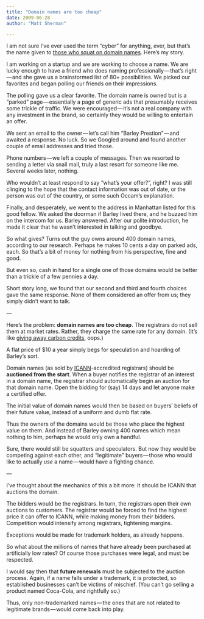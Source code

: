 ```yaml
---
title: "Domain names are too cheap"
date: 2009-06-28
author: "Matt Sherman"

---
```


I am not sure I’ve ever used the term “cyber” for anything, ever, but that’s the name given to [those who squat on domain names](http://www.computerworld.com/action/article.do?command=viewArticleBasic&amp;articleId=9134605). Here’s my story.

I am working on a startup and we are working to choose a name. We are lucky enough to have a friend who does naming professionally — that’s right — and she gave us a brainstormed list of 80+ possibilities. We picked our favorites and began polling our friends on their impressions.

The polling gave us a clear favorite. The domain name is owned but is a “parked” page — essentially a page of generic ads that presumably receives some trickle of traffic. We were encouraged — it’s not a real company with any investment in the brand, so certainly they would be willing to entertain an offer.

We sent an email to the owner — let’s call him “Barley Prestion” — and awaited a response. No luck. So we Googled around and found another couple of email addresses and tried those.

Phone numbers — we left a couple of messages. Then we resorted to sending a letter via snail mail, truly a last resort for someone like me. Several weeks later, nothing.

Who wouldn’t at least respond to say “what’s your offer?”, right? I was still clinging to the hope that the contact information was out of date, or the person was out of the country, or some such Occam’s explanation.

Finally, and desperately, we went to the address in Manhattan listed for this good fellow. We asked the doorman if Barley lived there, and he buzzed him on the intercom for us. Barley answered. After our polite introduction, he made it clear that he wasn’t interested in talking and goodbye.

So what gives? Turns out the guy owns around 400 domain names, according to our research. Perhaps he makes 10 cents a day on parked ads, each. So that’s a bit of money for nothing from his perspective, fine and good.

But even so, cash in hand for a single one of those domains would be better than a trickle of a few pennies a day.

Short story long, we found that our second and third and fourth choices gave the same response. None of them considered an offer from us; they simply didn’t want to talk.

—

Here’s the problem: **domain names are too cheap**. The registrars do not sell them at market rates. Rather, they charge the same rate for any domain. (It’s like [giving away carbon credits](http://greeninc.blogs.nytimes.com/2009/03/09/companies-earn-big-profits-from-free-carbon-credits/), oops.)

A flat price of $10 a year simply begs for speculation and hoarding of Barley’s sort.

Domain names (as sold by [ICANN](http://en.wikipedia.org/wiki/ICANN)-accredited registrars) should be **auctioned from the start**. When a buyer notifies the registrar of an interest in a domain name, the registrar should automatically begin an auction for that domain name. Open the bidding for (say) 14 days and let anyone make a certified offer.

The initial value of domain names would then be based on buyers’ beliefs of their future value, instead of a uniform and dumb flat rate.

Thus the owners of the domains would be those who place the highest value on them. And instead of Barley owning 400 names which mean nothing to him, perhaps he would only own a handful.

Sure, there would still be squatters and speculators. But now they would be competing against each other, and “legitimate” buyers — those who would like to actually _use_ a name — would have a fighting chance.

—

I’ve thought about the mechanics of this a bit more: it should be ICANN that auctions the domain.

The bidders would be the registrars. In turn, the registrars open their own auctions to customers. The registrar would be forced to find the highest price it can offer to ICANN, while making money from their bidders. Competition would intensify among registrars, tightening margins.

Exceptions would be made for trademark holders, as already happens.

So what about the millions of names that have already been purchased at artificially low rates? Of course those purchases were legal, and must be respected.

I would say then that **future renewals** must be subjected to the auction process. Again, if a name falls under a trademark, it is protected, so established businesses can’t be victims of mischief. (You can’t go selling a product named Coca-Cola, and rightfully so.)

Thus, only non-trademarked names — the ones that are not related to legitimate brands — would come back into play.
